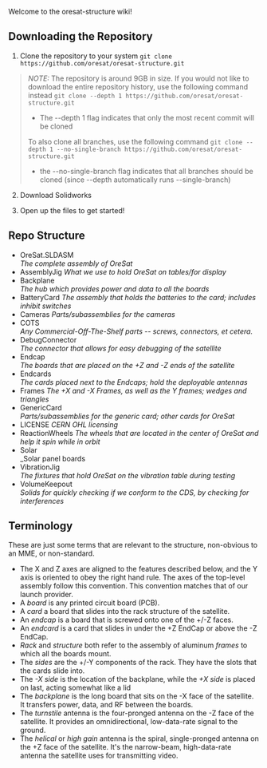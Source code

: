 Welcome to the oresat-structure wiki!

## Downloading the Repository

1. Clone the repository to your system
`git clone https://github.com/oresat/oresat-structure.git`

> *NOTE:* The repository is around 9GB in size. If you would not like to download the entire repository history, use the following command instead
> `git clone --depth 1 https://github.com/oresat/oresat-structure.git`
> * The --depth 1 flag indicates that only the most recent commit will be cloned
> 
> To also clone all branches, use the following command
> `git clone --depth 1 --no-single-branch https://github.com/oresat/oresat-structure.git`
> * the --no-single-branch flag indicates that all branches should be cloned (since --depth automatically runs --single-branch)

2. Download Solidworks

3. Open up the files to get started!

## Repo Structure
- OreSat.SLDASM  
_The complete assembly of OreSat_
- AssemblyJig
_What we use to hold OreSat on tables/for display_
- Backplane  
_The hub which provides power and data to all the boards_
- BatteryCard 
_The assembly that holds the batteries to the card; includes inhibit switches_
- Cameras
_Parts/subassemblies for the cameras_
- COTS  
_Any Commercial-Off-The-Shelf parts -- screws, connectors, et cetera._
- DebugConnector  
_The connector that allows for easy debugging of the satellite_
- Endcap  
_The boards that are placed on the +Z and -Z ends of the satellite_
- Endcards  
_The cards placed next to the Endcaps; hold the deployable antennas_
- Frames
_The +X and -X Frames, as well as the Y frames; wedges and triangles_
- GenericCard  
_Parts/subassemblies for the generic card; other cards for OreSat_
- LICENSE 
_CERN OHL licensing_
- ReactionWheels
_The wheels that are located in the center of OreSat and help it spin while in orbit_
- Solar  
_Solar panel boards
- VibrationJig  
_The fixtures that hold OreSat on the vibration table during testing_
- VolumeKeepout  
_Solids for quickly checking if we conform to the CDS, by checking for interferences_


## Terminology
These are just some terms that are relevant to the structure, non-obvious to an MME, or non-standard.  
- The X and Z axes are aligned to the features described below, and the Y axis is oriented to obey the right hand rule. The axes of the top-level assembly follow this convention. This convention matches that of our launch provider.
- A _board_ is any printed circuit board (PCB).
- A _card_ a board that slides into the rack structure of the satellite.
- An _endcap_ is a board that is screwed onto one of the +/-Z faces.
- An _endcard_ is a card that slides in under the +Z EndCap or above the -Z EndCap.
- _Rack_ and _structure_ both refer to the assembly of aluminum _frames_ to which all the boards mount.
- The _sides_ are the +/-Y components of the rack. They have the slots that the cards slide into.
- The _-X side_ is the location of the backplane, while the _+X side_ is placed on last, acting somewhat like a lid
- The _backplane_ is the long board that sits on the -X face of the satellite. It transfers power, data, and RF between the boards.
- The _turnstile_ antenna is the four-pronged antenna on the -Z face of the satellite. It provides an omnidirectional, low-data-rate signal to the ground.
- The _helical_ or _high gain_ antenna is the spiral, single-pronged antenna on the +Z face of the satellite. It's the narrow-beam, high-data-rate antenna the satellite uses for transmitting video.